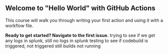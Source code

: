 ## Welcome to "Hello World" with GitHub Actions

This course will walk you through writing your first action and using it with a workflow file. 

**Ready to get started? Navigate to the first issue.**
trying to see if we get any logs in splunk, still no logs in splunk
testing to see if codebuild is triggered, not triggered still builds not running
